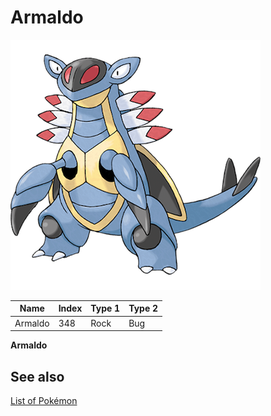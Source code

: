 # Armaldo


![Armaldo](images/348.png)

| **Name** | **Index** | **Type 1** | **Type 2** |
|----|----|----|----|
| Armaldo | 348 | Rock | Bug  |

**Armaldo** 

## See also

[List of Pokémon](../pokemon.md)
